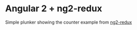 # Angular 2 + ng2-redux

Simple plunker showing the counter example from [ng2-redux](https://github.com/wbuchwalter/ng2-redux)